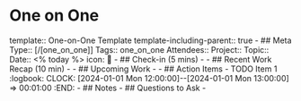 # One on One
template:: One-on-One Template
template-including-parent:: true
	- ## Meta
	  Type:: [/[one_on_one]]
	  Tags:: one_on_one
	  Attendees:: 
	  Project:: 
	  Topic:: 
	  Date:: <% today %>
	  icon: 🤝
	- ## Check-in (5 mins)
		-
	- ## Recent Work Recap (10 min)
		-
	- ## Upcoming Work
		-
	- ## Action Items
		- TODO Item 1
		  :logbook:
		  		  CLOCK: [2024-01-01 Mon 12:00:00]--[2024-01-01 Mon 13:00:00] =>  00:01:00
		  :END:
	- ## Notes
	- ## Questions to Ask
		-
